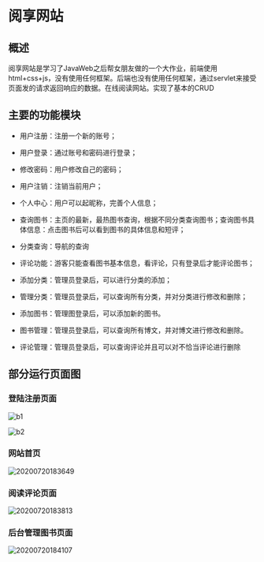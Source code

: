 # 阅享网站


## 概述
 阅享网站是学习了JavaWeb之后帮女朋友做的一个大作业，前端使用html+css+js，没有使用任何框架。后端也没有使用任何框架，通过servlet来接受页面发的请求返回响应的数据。在线阅读网站。实现了基本的CRUD
    

## 主要的功能模块

- 用户注册：注册一个新的账号；

- 用户登录：通过账号和密码进行登录；

- 修改密码：用户修改自己的密码；

- 用户注销：注销当前用户；

- 个人中心：用户可以起昵称，完善个人信息；

- 查询图书：主页的最新，最热图书查询，根据不同分类查询图书；查询图书具体信息：点击图书后可以看到图书的具体信息和短评；

- 分类查询：导航的查询

- 评论功能：游客只能查看图书基本信息，看评论，只有登录后才能评论图书；

- 添加分类：管理员登录后，可以进行分类的添加；

- 管理分类：管理员登录后，可以查询所有分类，并对分类进行修改和删除； 

- 添加图书：管理图登录后，可以添加新的图书。

- 图书管理：管理员登录后，可以查询所有博文，并对博文进行修改和删除。

- 评论管理：管理员登录后，可以查询评论并且可以对不恰当评论进行删除

## 部分运行页面图

### 登陆注册页面

![b1](https://image.dieselchen.work/uPic/2021/05/14/b1.png)

![b2](https://image.dieselchen.work/uPic/2021/05/14/b2.png)

### 网站首页

![20200720183649](https://image.dieselchen.work/uPic/2021/05/14/20200720183649.png)

### 阅读评论页面

![20200720183813](https://image.dieselchen.work/uPic/2021/05/14/20200720183813.png)

### 后台管理图书页面

![20200720184107](https://image.dieselchen.work/uPic/2021/05/14/20200720184107.png)